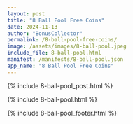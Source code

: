 ```yaml
---
layout: post
title: "8 Ball Pool Free Coins"
date: 2024-11-13
author: "BonusCollector"
permalink: /8-ball-pool-free-coins/
image: /assets/images/8-ball-pool.jpeg
include_file: 8-ball-pool.html
manifest: /manifests/8-ball-pool.json
app_name: "8 Ball Pool Free Coins"
---
```


{% include 8-ball-pool_post.html %}

{% include 8-ball-pool.html %}

{% include 8-ball-pool_footer.html %}